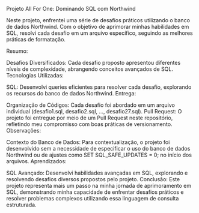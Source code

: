 
Projeto All For One: Dominando SQL com Northwind

Neste projeto, enfrentei uma série de desafios práticos utilizando o banco de dados Northwind. Com o objetivo de aprimorar minhas habilidades em SQL, resolvi cada desafio em um arquivo específico, seguindo as melhores práticas de formatação.

Resumo:

Desafios Diversificados: Cada desafio proposto apresentou diferentes níveis de complexidade, abrangendo conceitos avançados de SQL.
Tecnologias Utilizadas:

SQL: Desenvolvi queries eficientes para resolver cada desafio, explorando os recursos do banco de dados Northwind.
Entrega:

Organização de Códigos: Cada desafio foi abordado em um arquivo individual (desafio1.sql, desafio2.sql, ..., desafio27.sql).
Pull Request: O projeto foi entregue por meio de um Pull Request neste repositório, refletindo meu compromisso com boas práticas de versionamento.
Observações:

Contexto do Banco de Dados: Para contextualização, o projeto foi desenvolvido sem a necessidade de especificar o uso do banco de dados Northwind ou de ajustes como SET SQL_SAFE_UPDATES = 0; no início dos arquivos.
Aprendizados:

SQL Avançado: Desenvolvi habilidades avançadas em SQL, explorando e resolvendo desafios diversos propostos pelo projeto.
Conclusão:
Este projeto representa mais um passo na minha jornada de aprimoramento em SQL, demonstrando minha capacidade de enfrentar desafios práticos e resolver problemas complexos utilizando essa linguagem de consulta estruturada.
